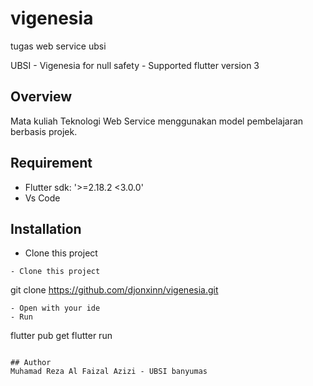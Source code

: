 # vigenesia
tugas web service ubsi

UBSI - Vigenesia for null safety - Supported flutter version 3

## Overview
Mata kuliah Teknologi Web Service menggunakan model pembelajaran berbasis projek.

## Requirement
- Flutter sdk: '>=2.18.2 <3.0.0'
- Vs Code

## Installation
- Clone this project
```## Installation
- Clone this project
```
git clone https://github.com/djonxinn/vigenesia.git
```
- Open with your ide
- Run
```
flutter pub get
flutter run
```

## Author
Muhamad Reza Al Faizal Azizi - UBSI banyumas
